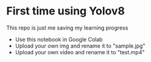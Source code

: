 # First time using Yolov8

This repo is just me saving my learning progress

- Use this notebook in Google Colab
- Upload your own img and rename it to "sample.jpg"
- Upload your own video and rename it to "test.mp4"
